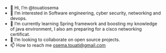 - 👋 Hi, I’m @touatiosema
- 👀 I’m interested in Software engineering, cyber security, networking and devops.
- 🌱 I’m currently learning Spring framework and boosting my knowledge of java environment, I also am preparing for a cisco networking certificat.
- 💞️ I’m looking to collaborate on open source projects.
- 📫 How to reach me osema.touati@gmail.com

<!---
touatiosema/touatiosema is a ✨ special ✨ repository because its `README.md` (this file) appears on your GitHub profile.
You can click the Preview link to take a look at your changes.
--->
